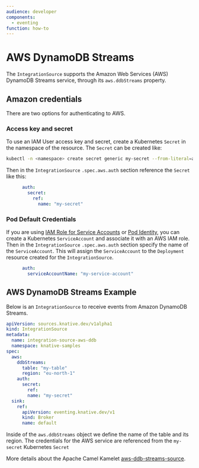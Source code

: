 ```yaml
---
audience: developer
components:
  - eventing
function: how-to
---
```


# AWS DynamoDB Streams

The `IntegrationSource` supports the Amazon Web Services (AWS) DynamoDB Streams service, through its `aws.ddbStreams` property.

## Amazon credentials

There are two options for authenticating to AWS.

### Access key and secret

To use an IAM User access key and secret, create a Kubernetes `Secret` in the namespace of the resource. The `Secret` can be created like:

  ```bash
  kubectl -n <namespace> create secret generic my-secret --from-literal=aws.accessKey=<accessKey> --from-literal=aws.secretKey=<secretKey>
  ```
Then in the `IntegrationSource` `.spec.aws.auth` section reference the `Secret` like this:
```yaml
      auth:
        secret:
          ref:
            name: "my-secret"
```

### Pod Default Credentials

If you are using [IAM Role for Service Accounts](https://docs.aws.amazon.com/eks/latest/userguide/iam-roles-for-service-accounts.html) or [Pod Identity](https://docs.aws.amazon.com/eks/latest/userguide/pod-identities.html), you can create a Kubernetes `ServiceAccount` and associate it with an AWS IAM role. Then in the `IntegrationSource` `.spec.aws.auth` section specify the name of the `ServiceAccount`. This will assign the `ServiceAccount` to the `Deployment` resource created for the `IntegrationSource`.
```yaml
      auth:
        serviceAccountName: "my-service-account"
```

## AWS DynamoDB Streams Example

Below is an `IntegrationSource` to receive events from Amazon DynamoDB Streams.

  ```yaml
  apiVersion: sources.knative.dev/v1alpha1
  kind: IntegrationSource
  metadata:
    name: integration-source-aws-ddb
    namespace: knative-samples
  spec:
    aws:
      ddbStreams:
        table: "my-table"
        region: "eu-north-1"
      auth:
        secret:
          ref:
          name: "my-secret"
    sink:
      ref:
        apiVersion: eventing.knative.dev/v1
        kind: Broker
        name: default
  ```

Inside of the `aws.ddbStreams` object we define the name of the table and its region. The credentials for the AWS service are referenced from the `my-secret` Kubernetes `Secret`

More details about the Apache Camel Kamelet [aws-ddb-streams-source](https://camel.apache.org/camel-kamelets/latest/aws-ddb-streams-source.html).
